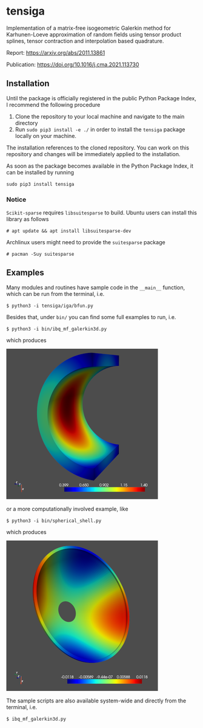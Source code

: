 # tensiga

Implementation of a matrix-free isogeometric Galerkin method for Karhunen-Loeve approximation of random fields using tensor product splines, tensor contraction and interpolation based quadrature.

Report: https://arxiv.org/abs/2011.13861

Publication: https://doi.org/10.1016/j.cma.2021.113730

## Installation

Until the package is officially registered in the public Python Package Index, I recommend the following procedure

1. Clone the repository to your local machine and navigate to the main directory
2. Run ``sudo pip3 install -e ./`` in order to install the ``tensiga`` package locally on your machine.

The installation references to the cloned repository. You can work on this repository and changes will be immediately applied to the installation.

As soon as the package becomes available in the Python Package Index, it can be installed by running

    sudo pip3 install tensiga

### Notice

``Scikit-sparse`` requires ``libsuitesparse`` to build. Ubuntu users can install this library as follows

    # apt update && apt install libsuitesparse-dev

Archlinux users might need to provide the ``suitesparse`` package

    # pacman -Suy suitesparse


## Examples

Many modules and routines have sample code in the ``__main__`` function, which can be run from the terminal, i.e.

    $ python3 -i tensiga/iga/bfun.py

Besides that, under ``bin/`` you can find some full examples to run, i.e.

    $ python3 -i bin/ibq_mf_galerkin3d.py

which produces

![Spherical Shell](data/halfpipe.png)

or a more computationally involved example, like

    $ python3 -i bin/spherical_shell.py

which produces

![Spherical Shell](data/sphericalshell.png)

The sample scripts are also available system-wide and directly from the terminal, i.e.

    $ ibq_mf_galerkin3d.py
